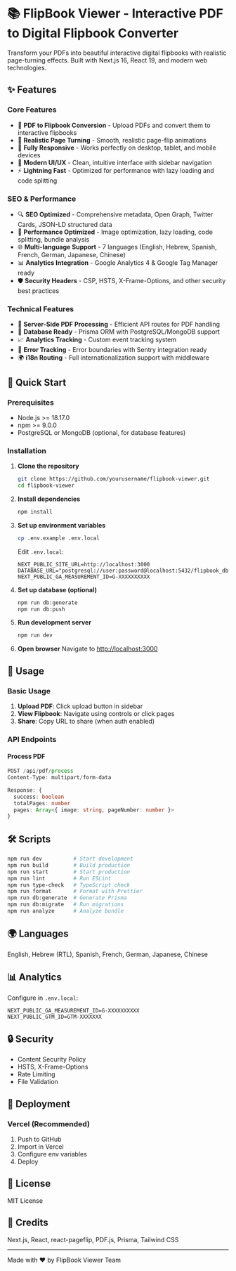 # 📚 FlipBook Viewer - Interactive PDF to Digital Flipbook Converter

Transform your PDFs into beautiful interactive digital flipbooks with realistic page-turning effects. Built with Next.js 16, React 19, and modern web technologies.

## ✨ Features

### Core Features
- 📄 **PDF to Flipbook Conversion** - Upload PDFs and convert them to interactive flipbooks
- 📖 **Realistic Page Turning** - Smooth, realistic page-flip animations
- 📱 **Fully Responsive** - Works perfectly on desktop, tablet, and mobile devices
- 🎨 **Modern UI/UX** - Clean, intuitive interface with sidebar navigation
- ⚡ **Lightning Fast** - Optimized for performance with lazy loading and code splitting

### SEO & Performance
- 🔍 **SEO Optimized** - Comprehensive metadata, Open Graph, Twitter Cards, JSON-LD structured data
- 🚀 **Performance Optimized** - Image optimization, lazy loading, code splitting, bundle analysis
- 🌐 **Multi-language Support** - 7 languages (English, Hebrew, Spanish, French, German, Japanese, Chinese)
- 📊 **Analytics Integration** - Google Analytics 4 & Google Tag Manager ready
- 🛡️ **Security Headers** - CSP, HSTS, X-Frame-Options, and other security best practices

### Technical Features
- 🎯 **Server-Side PDF Processing** - Efficient API routes for PDF handling
- 💾 **Database Ready** - Prisma ORM with PostgreSQL/MongoDB support
- 📈 **Analytics Tracking** - Custom event tracking system
- 🐛 **Error Tracking** - Error boundaries with Sentry integration ready
- 🌍 **i18n Routing** - Full internationalization support with middleware

## 🚀 Quick Start

### Prerequisites

- Node.js >= 18.17.0
- npm >= 9.0.0
- PostgreSQL or MongoDB (optional, for database features)

### Installation

1. **Clone the repository**
   ```bash
   git clone https://github.com/yourusername/flipbook-viewer.git
   cd flipbook-viewer
   ```

2. **Install dependencies**
   ```bash
   npm install
   ```

3. **Set up environment variables**
   ```bash
   cp .env.example .env.local
   ```

   Edit `.env.local`:
   ```env
   NEXT_PUBLIC_SITE_URL=http://localhost:3000
   DATABASE_URL="postgresql://user:password@localhost:5432/flipbook_db"
   NEXT_PUBLIC_GA_MEASUREMENT_ID=G-XXXXXXXXXX
   ```

4. **Set up database (optional)**
   ```bash
   npm run db:generate
   npm run db:push
   ```

5. **Run development server**
   ```bash
   npm run dev
   ```

6. **Open browser**
   Navigate to [http://localhost:3000](http://localhost:3000)

## 📖 Usage

### Basic Usage

1. **Upload PDF**: Click upload button in sidebar
2. **View Flipbook**: Navigate using controls or click pages
3. **Share**: Copy URL to share (when auth enabled)

### API Endpoints

#### Process PDF
```typescript
POST /api/pdf/process
Content-Type: multipart/form-data

Response: {
  success: boolean
  totalPages: number
  pages: Array<{ image: string, pageNumber: number }>
}
```

## 🛠️ Scripts

```bash
npm run dev          # Start development
npm run build        # Build production
npm run start        # Start production
npm run lint         # Run ESLint
npm run type-check   # TypeScript check
npm run format       # Format with Prettier
npm run db:generate  # Generate Prisma
npm run db:migrate   # Run migrations
npm run analyze      # Analyze bundle
```

## 🌍 Languages

English, Hebrew (RTL), Spanish, French, German, Japanese, Chinese

## 📊 Analytics

Configure in `.env.local`:
```env
NEXT_PUBLIC_GA_MEASUREMENT_ID=G-XXXXXXXXXX
NEXT_PUBLIC_GTM_ID=GTM-XXXXXXX
```

## 🔒 Security

- Content Security Policy
- HSTS, X-Frame-Options
- Rate Limiting
- File Validation

## 🚀 Deployment

### Vercel (Recommended)
1. Push to GitHub
2. Import in Vercel
3. Configure env variables
4. Deploy

## 📝 License

MIT License

## 🙏 Credits

Next.js, React, react-pageflip, PDF.js, Prisma, Tailwind CSS

---

Made with ❤️ by FlipBook Viewer Team
